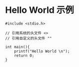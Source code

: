 # Hello World 示例

	#include <stdio.h>

	// 引用系统的头文件 <>
	// 引用自定义的头文件 ""

	int main(){
		printf("Hello World \n");
		return 0;
	}


